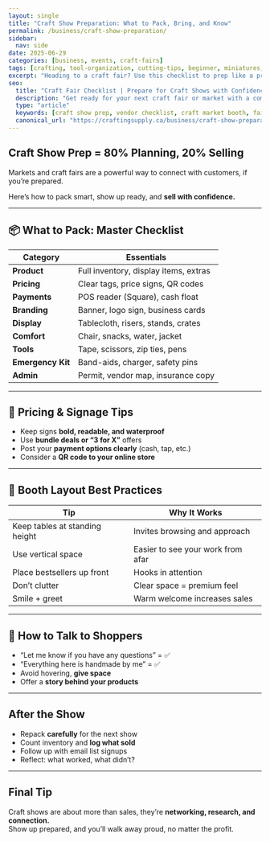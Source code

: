 ```yaml
---
layout: single
title: "Craft Show Preparation: What to Pack, Bring, and Know"
permalink: /business/craft-show-preparation/
sidebar:
  nav: side
date: 2025-06-29
categories: [business, events, craft-fairs]
tags: [crafting, tool-organization, cutting-tips, beginner, miniatures, heat-transfer-vinyl, craft fairs, market prep, craft booth, vendor checklist, craft sale tips]
excerpt: "Heading to a craft fair? Use this checklist to prep like a pro, know what to pack, how to price, and how to set up a booth that brings in sales."
seo:
  title: "Craft Fair Checklist | Prepare for Craft Shows with Confidence"
  description: "Get ready for your next craft fair or market with a complete checklist of what to bring, how to set up, and tips for selling your handmade goods."
  type: "article"
  keywords: [craft show prep, vendor checklist, craft market booth, fair setup tips, maker selling tips]
  canonical_url: "https://craftingsupply.ca/business/craft-show-preparation/"
---
```


## Craft Show Prep = 80% Planning, 20% Selling

Markets and craft fairs are a powerful way to connect with customers, if you’re prepared.

Here’s how to pack smart, show up ready, and **sell with confidence.**

---

## 📦 What to Pack: Master Checklist

| Category | Essentials |
|---------|------------|
| **Product** | Full inventory, display items, extras |
| **Pricing** | Clear tags, price signs, QR codes |
| **Payments** | POS reader (Square), cash float |
| **Branding** | Banner, logo sign, business cards |
| **Display** | Tablecloth, risers, stands, crates |
| **Comfort** | Chair, snacks, water, jacket |
| **Tools** | Tape, scissors, zip ties, pens |
| **Emergency Kit** | Band-aids, charger, safety pins |
| **Admin** | Permit, vendor map, insurance copy |

---

## 🧾 Pricing & Signage Tips

- Keep signs **bold, readable, and waterproof**  
- Use **bundle deals or “3 for X”** offers  
- Post your **payment options clearly** (cash, tap, etc.)  
- Consider a **QR code to your online store**

---

## 🧠 Booth Layout Best Practices

| Tip | Why It Works |
|-----|--------------|
| Keep tables at standing height | Invites browsing and approach |
| Use vertical space | Easier to see your work from afar |
| Place bestsellers up front | Hooks in attention |
| Don’t clutter | Clear space = premium feel |
| Smile + greet | Warm welcome increases sales |

---

## 💬 How to Talk to Shoppers

- “Let me know if you have any questions” = ✅  
- “Everything here is handmade by me” = ✅  
- Avoid hovering, **give space**  
- Offer a **story behind your products**

---

## After the Show

- Repack **carefully** for the next show  
- Count inventory and **log what sold**  
- Follow up with email list signups  
- Reflect: what worked, what didn’t?

---

## Final Tip

Craft shows are about more than sales, they’re **networking, research, and connection.**  
Show up prepared, and you’ll walk away proud, no matter the profit.
